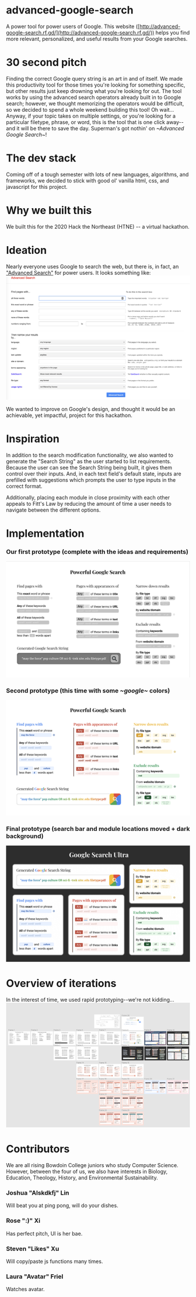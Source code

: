 # advanced-google-search
A power tool for power users of Google. This website ([http://advanced-google-search.rf.gd/](http://advanced-google-search.rf.gd/)) helps you find more relevant, personalized, and useful results from your Google searches. 

# 30 second pitch
Finding the correct Google query string is an art in and of itself. We made this productivity tool for those times you're looking for something specific, but other results just keep drowning what you're looking for out. The tool works by using the advanced search operators already built in to Google search; however, we thought memorizing the operators would be difficult, so we decided to spend a whole weekend building this tool! Oh wait... Anyway, if your topic takes on multiple settings, or you're looking for a particular filetype, phrase, or word, this is the tool that is one click away--and it will be there to save the day. Superman's got nothin' on *~Advanced Google Search~*!

# The dev stack
Coming off of a tough semester with lots of new languages, algorithms, and frameworks, we decided to stick with good ol' vanilla html, css, and javascript for this project.

# Why we built this
We built this for the 2020 Hack the Northeast (HTNE) -- a virtual hackathon.

# Ideation
Nearly everyone uses Google to search the web, but there is, in fact, an ["Advanced Search"](https://www.google.com/advanced_search)
for power users. It looks something like:
![Google's original advance search](/DocumentationImages/og-search.png)
 
We wanted to improve on Google's design, and thought it would be an achievable, yet impactful, project for this hackathon.

# Inspiration 
In addition to the search modification functionality, we also wanted to generate the "Search String" as the user started to list requirements. Because the user can see the Search String being built, it gives them control over their inputs. And, in each text field's default state, inputs are prefilled with suggestions which prompts the user to type inputs in the correct format.

Additionally, placing each module in close proximity with each other appeals to Fitt's Law by reducing the amount of time a user needs to navigate between the different options.

# Implementation
### Our first prototype (complete with the ideas and requirements)
![Our first prototype](/DocumentationImages/prototype-1.png)

### Second prototype (this time with some *~google~* colors)
![prototype #2](/DocumentationImages/prototype-2.png)

### Final prototype (search bar and module locations moved + dark background)
![prototype #3](/DocumentationImages/prototype-3.png)

# Overview of iterations
In the interest of time, we used rapid prototyping--we're not kidding...
![Figma overview](/DocumentationImages/figma-overview.png)

# Contributors
We are all rising Bowdoin College juniors who study Computer Science. However, between the four of us, we also have interests in Biology, Education, Theology, History, and Environmental Sustainability.

### Joshua "Alskdkfj" Lin
Will beat you at ping pong, will do your dishes.
### Rose ":)" Xi
Has perfect pitch, UI is her bae.
### Steven "Likes" Xu
Will copy/paste js functions many times.
### Laura "Avatar" Friel
Watches avatar.